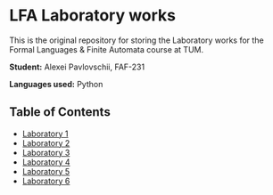 # LFA Laboratory works

This is the original repository for storing the Laboratory works for the Formal Languages & Finite Automata course at TUM.

**Student:** Alexei Pavlovschii, FAF-231

**Languages used:** Python

## Table of Contents

- [Laboratory 1](1_RegularGrammars/L1Report.md)
- [Laboratory 2](2_FiniteAutomata/L2Report.md)
- [Laboratory 3](3_LexerScanner/L3Report.md)
- [Laboratory 4](4_RegularExpressions/L4Report.md)
- [Laboratory 5](5_ChomskyNormalForm/L5Report.md)
- [Laboratory 6](6_ParserASTBuild/L6Report.md)